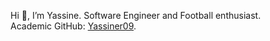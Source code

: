 Hi 👋, I’m Yassine.
Software Engineer and Football enthusiast.  
Academic GitHub: [Yassiner09](https://github.com/Yassiner09).
<!---
elhyassine/elhyassine is a ✨ special ✨ repository because its `README.md` (this file) appears on your GitHub profile.
You can click the Preview link to take a look at your changes.
--->
